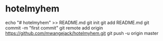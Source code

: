 # hotelmyhem
echo "# hotelmyhem" >> README.md
git init
git add README.md
git commit -m "first commit"
git remote add origin https://github.com/mwangejack/hotelmyhem.git
git push -u origin master
